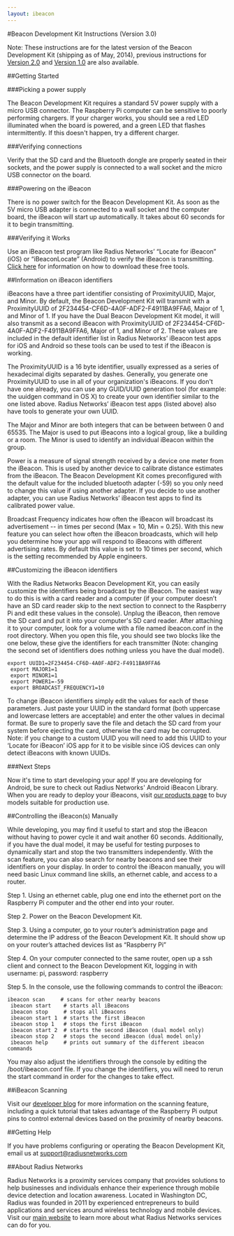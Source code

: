 ```yaml
---
layout: ibeacon
---
```


#Beacon Development Kit Instructions (Version 3.0)

Note: These instructions are for the latest version of the Beacon Development Kit (shipping as of May, 2014), previous instructions for [Version 2.0](http://developer.radiusnetworks.com/ibeacon/ibeacon-development-kit-instructions-version2.html) and [Version 1.0](http://developer.radiusnetworks.com/ibeacon/ibeacon-development-kit-instructions-version1.html) are also available.

##Getting Started

###Picking a power supply

The Beacon Development Kit requires a standard 5V power supply with a micro USB connector. The Raspberry Pi computer
can be sensitive to poorly performing chargers. If your charger works, you should see a red LED illuminated when the
board is powered, and a green LED that flashes intermittently. If this doesn't happen, try a different charger.

###Verifying connections

Verify that the SD card and the Bluetooth dongle are properly seated in their sockets, and the power supply is connected
to a wall socket and the micro USB connector on the board.

###Powering on the iBeacon

There is no power switch for the Beacon Development Kit. As soon as the 5V micro USB adapter is connected to a wall
socket and the computer board, the iBeacon will start up automatically. It takes about 60 seconds for it to begin
transmitting.

###Verifying it Works

Use an iBeacon test program like Radius Networks’ “Locate for iBeacon” (iOS) or “iBeaconLocate” (Android) to verify the
iBeacon is transmitting. [Click here](http://www.radiusnetworks.com/ibeacon-services.html) for information on how to download these free tools. 

##Information on iBeacon identifiers

iBeacons have a three part identifier consisting of ProximityUUID, Major, and Minor. By default, the Beacon Development
Kit will transmit with a ProximityUUID of 2F234454-CF6D-4A0F-ADF2-F4911BA9FFA6, Major of 1, and Minor of 1.  If you have
the Dual Beacon Development Kit model, it will also transmit as a second iBeacon with 
ProximityUUID of 2F234454-CF6D-4A0F-ADF2-F4911BA9FFA6, Major of 1, and Minor of 2.  These values are included in the 
default identifier list in Radius Networks’ iBeacon test apps for iOS and Android so these tools can be used to test 
if the iBeacon is working.

The ProximityUUID is a 16 byte identifier, usually expressed as a series of hexadecimal digits separated by dashes. 
Generally, you generate one ProximityUUID to use in all of your organization's iBeacons. If you don't have one already,
you can use any GUID/UUID generation tool (for example: the uuidgen command in OS X) to create your own identifier
similar to the one listed above.  Radius Networks’ iBeacon test apps (listed above) also have tools to generate your own
UUID.

The Major and Minor are both integers that can be between between 0 and 65535. The Major is used to put iBeacons into a
logical group, like a building or a room. The Minor is used to identify an individual iBeacon within the group.

Power is a measure of signal strength received by a device one meter from the iBeacon.  This is used by another device
to calibrate distance estimates from the iBeacon.  The Beacon Development Kit comes preconfigured with the default 
value for the included bluetooth adapter (-59) so you only need to change this value if using another adapter.  If you
decide to use another adapter, you can use Radius Networks’ iBeacon test apps to find its calibrated power value.

Broadcast Frequency indicates how often the iBeacon will broadcast its advertisement -- in times per second 
(Max = 10, Min = 0.25).  With this new feature you can select how often the iBeacon broadcasts, which will help you 
determine how your app will respond to iBeacons with different advertising rates.  By default this value is set to 10 
times per second, which is the setting recommended by Apple engineers.

##Customizing the iBeacon identifiers

With the Radius Networks Beacon Development Kit, you can easily customize the identifiers being broadcast by the 
iBeacon.  The easiest way to do this is with a card reader and a computer (if your computer doesn’t have an SD card 
reader skip to the next section to connect to the Raspberry Pi and edit these values in the console). Unplug the 
iBeacon, then remove the SD card and put it into your computer's SD card reader. After attaching it to your computer, 
look for a volume with a file named ibeacon.conf in the root directory. When you open this file, you should see two 
blocks like the one below, these give the identifiers for each transmitter (Note: changing the second set of identifiers
does nothing unless you have the dual model).

```    
export UUID1=2F234454-CF6D-4A0F-ADF2-F4911BA9FFA6
 export MAJOR1=1
 export MINOR1=1
 export POWER1=-59
 export BROADCAST_FREQUENCY1=10
```

To change iBeacon identifiers simply edit the values for each of these parameters.  Just paste your UUID in the standard
format (both uppercase and lowercase letters are acceptable) and enter the other values in decimal format.  Be sure to 
properly save the file and detach the SD card from your system before ejecting the card, otherwise the card may be 
corrupted.  Note: if you change to a custom UUID you will need to add this UUID to your ‘Locate for iBeacon’ iOS app 
for it to be visible since iOS devices can only detect iBeacons with known UUIDs.

###Next Steps

Now it's time to start developing your app! If you are developing for Android, be sure to check out Radius Networks'
Android iBeacon Library. When you are ready to deploy your iBeacons, visit [our products page](http://www.radiusnetworks.com/buy-beacons.html) to buy models suitable for production use.

##Controlling the iBeacon(s) Manually

While developing, you may find it useful to start and stop the iBeacon without having to power cycle it and wait another
60 seconds.  Additionally, if you have the dual model, it may be useful for testing purposes to dynamically start and 
stop the two transmitters independently.  With the scan feature, you can also search for nearby beacons and see their identifiers on your display.  In order to control the iBeacon manually, you will need basic Linux command 
line skills, an ethernet cable, and access to a router.

Step 1. Using an ethernet cable, plug one end into the ethernet port on the Raspberry Pi computer and the other end 
into your router.

Step 2. Power on the Beacon Development Kit.

Step 3. Using a computer, go to your router’s administration page and determine the IP address of the Beacon 
Development Kit.  It should show up on your router’s attached devices list as “Raspberry Pi”

Step 4. On your computer connected to the same router, open up a ssh client and connect to the Beacon Development
Kit, logging in with username: pi, password: raspberry

Step 5. In the console, use the following commands to control the iBeacon:

```
ibeacon scan     # scans for other nearby beacons 
 ibeacon start    # starts all iBeacons
 ibeacon stop     # stops all iBeacons
 ibeacon start 1  # starts the first iBeacon
 ibeacon stop 1   # stops the first iBeacon
 ibeacon start 2  # starts the second iBeacon (dual model only)
 ibeacon stop 2   # stops the second iBeacon (dual model only)
 ibeacon help     # prints out summary of the different ibeacon commands
```

You may also adjust the identifiers through the console by editing the /boot/ibeacon.conf file.  If you change the 
identifiers, you will need to rerun the start command in order for the changes to take effect. 

##iBeacon Scanning

Visit our [developer blog](http://developer.radiusnetworks.com/blog/) for more information on the scanning feature, including a quick tutorial that takes advantage of the Raspberry Pi output pins to control external devices based on the proximity of nearby beacons.

##Getting Help 

If you have problems configuring or operating the Beacon Development Kit, email us at support@radiusnetworks.com

##About Radius Networks

Radius Networks is a proximity services company that provides solutions to help businesses and individuals enhance 
their experience through mobile device detection and location awareness. Located in Washington DC, Radius was founded 
in 2011 by experienced entrepreneurs to build applications and services around wireless technology and mobile devices. 
Visit our [main website](http://www.radiusnetworks.com) to learn more about what Radius Networks services can do for you.


